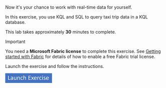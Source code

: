 Now it's your chance to work with real-time data for yourself.

In this exercise, you use KQL and SQL to query taxi trip data in a KQL database.

This lab takes approximately **30** minutes to complete.

> [!IMPORTANT]
> You need a **Microsoft Fabric license** to complete this exercise. See [Getting started with Fabric](/fabric/get-started/fabric-trial) for details of how to enable a free Fabric trial license.

Launch the exercise and follow the instructions.

[![Icon of Button to launch exercise.](../media/launch-exercise.png)](https://go.microsoft.com/fwlink/?linkid=2259794&azure-portal=true)